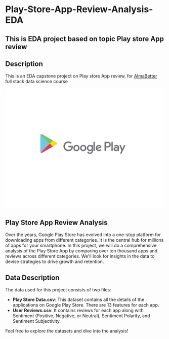 # Play-Store-App-Review-Analysis-EDA
This is EDA project based on topic Play store App review
---

## Description

This is an EDA capstone project on Play store App review, for [AlmaBetter](https://www.almabetter.com/) full stack data science course

![Google_Play-Logo.wine.jpg](https://github.com/Nileshkl/Play-Store-App-Review-Analysis-EDA/blob/05cd1732f8262c2c9074f59583a607a48823acc5/image_processing20200716-9317-1se0qo0.gif)

## Play Store App Review Analysis

Over the years, Google Play Store has evolved into a one-stop platform for downloading apps from different categories. It is the central hub for millions of apps for your smartphone. In this project, we will do a comprehensive analysis of the Play Store App by comparing over ten thousand apps and reviews across different categories. We'll look for insights in the data to devise strategies to drive growth and retention.

## Data Description

The data used for this project consists of two files:

- **Play Store Data.csv**: This dataset contains all the details of the applications on Google Play Store. There are 13 features for each app.
- **User Reviews.csv**: It contains reviews for each app along with Sentiment (Positive, Negative, or Neutral), Sentiment Polarity, and Sentiment Subjectivity.

Feel free to explore the datasets and dive into the analysis!

